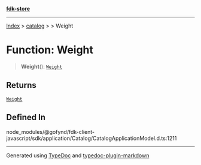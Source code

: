 [**fdk-store**](../../../README.md)
***

[Index](../../../API.md) > [catalog](../../README.md) > [<internal>](../README.md) > Weight

# Function: Weight

> **Weight**(): [`Weight`](../type-aliases/type-alias.Weight.md)

## Returns

[`Weight`](../type-aliases/type-alias.Weight.md)

## Defined In

node\_modules/@gofynd/fdk-client-javascript/sdk/application/Catalog/CatalogApplicationModel.d.ts:1211

***
Generated using [TypeDoc](https://typedoc.org/) and [typedoc-plugin-markdown](https://www.npmjs.com/package/typedoc-plugin-markdown)

